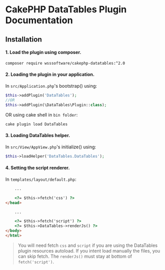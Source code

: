 # CakePHP DataTables Plugin Documentation


## Installation
#### 1. Load the plugin using composer.
```shell
composer require wsssoftware/cakephp-datatables:^2.0
```

#### 2. Loading the plugin in your application.
In `src/Application.php`'s bootstrap() using:
```php
$this->addPlugin('DataTables');
//OR
$this->addPlugin(\DataTables\Plugin::class);
```
OR using cake shell in `bin folder`:
```shell
cake plugin load DataTables
```

#### 3. Loading DataTables helper.
In `src/View/AppView.php`'s initialize() using:
```php
$this->loadHelper('DataTables.DataTables');
```
#### 4. Setting the script renderer.
In `templates/layout/default.php`:
```html
    ...

    <?= $this->fetch('css') ?>
</head>

    ...

    <?= $this->fetch('script') ?>
    <?= $this->DataTables->renderJs() ?>
</body>
</html>
```
> You will need fetch `css` and `script` if you are using the DataTables plugin resources autoload. If you intent load manually the files, you can skip fetch. The `renderJs()` must stay at bottom of `fetch('script')`.

